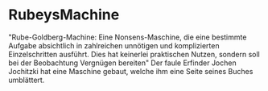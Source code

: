 # RubeysMachine
"Rube-Goldberg-Machine: Eine Nonsens-Maschine, die eine bestimmte Aufgabe absichtlich in  zahlreichen unnötigen und komplizierten Einzelschritten ausführt. Dies hat keinerlei praktischen Nutzen,  sondern soll bei der Beobachtung Vergnügen bereiten" Der faule Erfinder Jochen Jochitzki hat eine Maschine gebaut, welche ihm eine Seite seines Buches umblättert.
